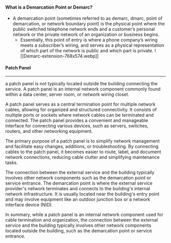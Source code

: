 #### What is a Demarcation Point or Demarc?

- A demarcation point (sometimes referred to as demarc, dmarc, point of demarcation, or network boundary point) is the physical point where the public switched telephone network ends and a customer’s personal network or the private network of an organization or business begins.
	- Essentially, this point of entry is where a phone company’s wiring meets a subscriber’s wiring, and serves as a physical representation of which part of the network is public and which part is private.
![[Demarc-extension-768x574.webp]]

#### Patch Panel
---
a patch panel is not typically located outside the building connecting the service. A patch panel is an internal network component commonly found within a data center, server room, or network wiring closet.

A patch panel serves as a central termination point for multiple network cables, allowing for organized and structured connectivity. It consists of multiple ports or sockets where network cables can be terminated and connected. The patch panel provides a convenient and manageable interface for connecting various devices, such as servers, switches, routers, and other networking equipment.

The primary purpose of a patch panel is to simplify network management and facilitate easy changes, additions, or troubleshooting. By connecting cables to the patch panel, it becomes easier to route, label, and document network connections, reducing cable clutter and simplifying maintenance tasks.

The connection between the external service and the building typically involves other network components such as the demarcation point or service entrance. The demarcation point is where the external service provider's network terminates and connects to the building's internal network infrastructure. It is usually located near the building's entry point and may involve equipment like an outdoor junction box or a network interface device (NID).

In summary, while a patch panel is an internal network component used for cable termination and organization, the connection between the external service and the building typically involves other network components located outside the building, such as the demarcation point or service entrance.